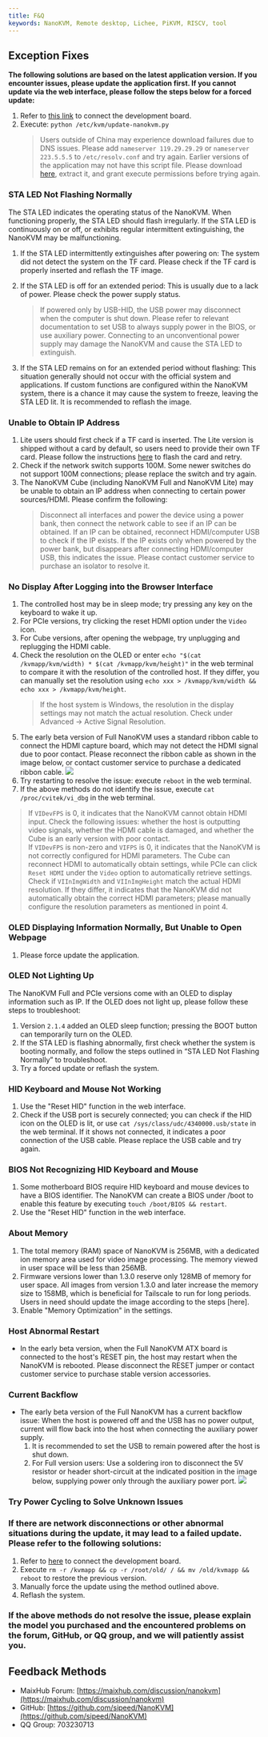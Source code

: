 ```yaml
---
title: F&Q
keywords: NanoKVM, Remote desktop, Lichee, PiKVM, RISCV, tool
---
```


## Exception Fixes

**The following solutions are based on the latest application version. If you encounter issues, please update the application first. If you cannot update via the web interface, please follow the steps below for a forced update:**

1. Refer to [this link](https://wiki.sipeed.com/hardware/zh/kvm/NanoKVM/system/updating.html#%E8%8E%B7%E5%8F%96-IP) to connect the development board.
2. Execute: `python /etc/kvm/update-nanokvm.py`
   > Users outside of China may experience download failures due to DNS issues. Please add `nameserver 119.29.29.29` or `nameserver 223.5.5.5` to `/etc/resolv.conf` and try again.
   > Earlier versions of the application may not have this script file. Please download [here](https://github.com/user-attachments/files/16939944/update-nanokvm.py.zip), extract it, and grant execute permissions before trying again.

### STA LED Not Flashing Normally

The STA LED indicates the operating status of the NanoKVM. When functioning properly, the STA LED should flash irregularly. If the STA LED is continuously on or off, or exhibits regular intermittent extinguishing, the NanoKVM may be malfunctioning.

1. If the STA LED intermittently extinguishes after powering on: The system did not detect the system on the TF card. Please check if the TF card is properly inserted and reflash the TF image.
2. If the STA LED is off for an extended period: This is usually due to a lack of power. Please check the power supply status.

   > If powered only by USB-HID, the USB power may disconnect when the computer is shut down. Please refer to relevant documentation to set USB to always supply power in the BIOS, or use auxiliary power.
   > Connecting to an unconventional power supply may damage the NanoKVM and cause the STA LED to extinguish.

3. If the STA LED remains on for an extended period without flashing: This situation generally should not occur with the official system and applications. If custom functions are configured within the NanoKVM system, there is a chance it may cause the system to freeze, leaving the STA LED lit. It is recommended to reflash the image.

### Unable to Obtain IP Address

1. Lite users should first check if a TF card is inserted. The Lite version is shipped without a card by default, so users need to provide their own TF card. Please follow the instructions [here](https://wiki.sipeed.com/hardware/zh/kvm/NanoKVM/system/flashing.html) to flash the card and retry.
2. Check if the network switch supports 100M. Some newer switches do not support 100M connections; please replace the switch and try again.
3. The NanoKVM Cube (including NanoKVM Full and NanoKVM Lite) may be unable to obtain an IP address when connecting to certain power sources/HDMI. Please confirm the following:
   > Disconnect all interfaces and power the device using a power bank, then connect the network cable to see if an IP can be obtained.
   > If an IP can be obtained, reconnect HDMI/computer USB to check if the IP exists.
   > If the IP exists only when powered by the power bank, but disappears after connecting HDMI/computer USB, this indicates the issue. Please contact customer service to purchase an isolator to resolve it.

### No Display After Logging into the Browser Interface

1. The controlled host may be in sleep mode; try pressing any key on the keyboard to wake it up.
2. For PCIe versions, try clicking the reset HDMI option under the `Video` icon.
3. For Cube versions, after opening the webpage, try unplugging and replugging the HDMI cable.
4. Check the resolution on the OLED or enter `echo "$(cat /kvmapp/kvm/width) * $(cat /kvmapp/kvm/height)"` in the web terminal to compare it with the resolution of the controlled host. If they differ, you can manually set the resolution using `echo xxx > /kvmapp/kvm/width && echo xxx > /kvmapp/kvm/height`.
   > If the host system is Windows, the resolution in the display settings may not match the actual resolution. Check under Advanced -> Active Signal Resolution.
5. The early beta version of Full NanoKVM uses a standard ribbon cable to connect the HDMI capture board, which may not detect the HDMI signal due to poor contact. Please reconnect the ribbon cable as shown in the image below, or contact customer service to purchase a dedicated ribbon cable.
  ![](./../../../assets/NanoKVM/guide/Old_fix.png)
6. Try restarting to resolve the issue: execute `reboot` in the web terminal.
7. If the above methods do not identify the issue, execute `cat /proc/cvitek/vi_dbg` in the web terminal.   
> If `VIDevFPS` is 0, it indicates that the NanoKVM cannot obtain HDMI input. Check the following issues: whether the host is outputting video signals, whether the HDMI cable is damaged, and whether the Cube is an early version with poor contact.   
> If `VIDevFPS` is non-zero and `VIFPS` is 0, it indicates that the NanoKVM is not correctly configured for HDMI parameters. The Cube can reconnect HDMI to automatically obtain settings, while PCIe can click `Reset HDMI` under the `Video` option to automatically retrieve settings.   
> Check if `VIInImgWidth` and `VIInImgHeight` match the actual HDMI resolution. If they differ, it indicates that the NanoKVM did not automatically obtain the correct HDMI parameters; please manually configure the resolution parameters as mentioned in point 4.

### OLED Displaying Information Normally, But Unable to Open Webpage

1. Please force update the application.

### OLED Not Lighting Up

The NanoKVM Full and PCIe versions come with an OLED to display information such as IP. If the OLED does not light up, please follow these steps to troubleshoot:

1. Version `2.1.4` added an OLED sleep function; pressing the BOOT button can temporarily turn on the OLED.
2. If the STA LED is flashing abnormally, first check whether the system is booting normally, and follow the steps outlined in “STA LED Not Flashing Normally” to troubleshoot.
3. Try a forced update or reflash the system.

### HID Keyboard and Mouse Not Working

1. Use the "Reset HID" function in the web interface.
2. Check if the USB port is securely connected; you can check if the HID icon on the OLED is lit, or use `cat /sys/class/udc/4340000.usb/state` in the web terminal. If it shows not connected, it indicates a poor connection of the USB cable. Please replace the USB cable and try again.

### BIOS Not Recognizing HID Keyboard and Mouse

1. Some motherboard BIOS require HID keyboard and mouse devices to have a BIOS identifier. The NanoKVM can create a BIOS under /boot to enable this feature by executing `touch /boot/BIOS && restart`.
2. Use the "Reset HID" function in the web interface.

### About Memory

1. The total memory (RAM) space of NanoKVM is 256MB, with a dedicated ion memory area used for video image processing. The memory viewed in user space will be less than 256MB.
2. Firmware versions lower than 1.3.0 reserve only 128MB of memory for user space. All images from version 1.3.0 and later increase the memory size to 158MB, which is beneficial for Tailscale to run for long periods. Users in need should update the image according to the steps [here].
3. Enable "Memory Optimization" in the settings.

### Host Abnormal Restart
+ In the early beta version, when the Full NanoKVM ATX board is connected to the host's RESET pin, the host may restart when the NanoKVM is rebooted. Please disconnect the RESET jumper or contact customer service to purchase stable version accessories.

### Current Backflow
+ The early beta version of the Full NanoKVM has a current backflow issue: When the host is powered off and the USB has no power output, current will flow back into the host when connecting the auxiliary power supply.
  1. It is recommended to set the USB to remain powered after the host is shut down.
  2. For Full version users: Use a soldering iron to disconnect the 5V resistor or header short-circuit at the indicated position in the image below, supplying power only through the auxiliary power port.
      ![](./../../../assets/NanoKVM/guide/fix2.png)
      
### Try Power Cycling to Solve Unknown Issues

### If there are network disconnections or other abnormal situations during the update, it may lead to a failed update. Please refer to the following solutions:  

1. Refer to [here](https://wiki.sipeed.com/hardware/zh/kvm/NanoKVM/system/updating.html#%E8%8E%B7%E5%8F%96-IP) to connect the development board.  
2. Execute `rm -r /kvmapp && cp -r /root/old/ / && mv /old/kvmapp && reboot` to restore the previous version.  
3. Manually force the update using the method outlined above.  
4. Reflash the system.

### If the above methods do not resolve the issue, please explain the model you purchased and the encountered problems on the forum, GitHub, or QQ group, and we will patiently assist you.

## Feedback Methods

* MaixHub Forum: [https://maixhub.com/discussion/nanokvm](https://maixhub.com/discussion/nanokvm)
* GitHub: [https://github.com/sipeed/NanoKVM](https://github.com/sipeed/NanoKVM)
* QQ Group: 703230713